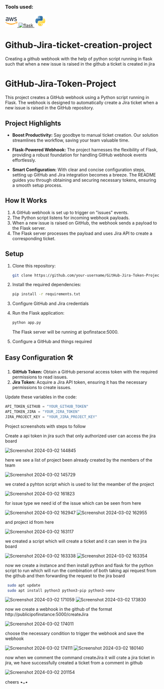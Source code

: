 
<p align="left">
</p>

<h3 align="left">Tools used:</h3>
<p align="left"> <a href="https://aws.amazon.com" target="_blank" rel="noreferrer"> <img src="https://raw.githubusercontent.com/devicons/devicon/master/icons/amazonwebservices/amazonwebservices-original-wordmark.svg" alt="aws" width="40" height="40"/> </a> <a href="https://flask.palletsprojects.com/" target="_blank" rel="noreferrer"> <img src="https://www.vectorlogo.zone/logos/pocoo_flask/pocoo_flask-icon.svg" alt="flask" width="40" height="40"/> </a> <a href="https://www.python.org" target="_blank" rel="noreferrer"> <img src="https://raw.githubusercontent.com/devicons/devicon/master/icons/python/python-original.svg" alt="python" width="40" height="40"/> </a> </p>


# Github-Jira-ticket-creation-project
Creating a github webhook with the help of python script running in flask such that when a new issue is raised in the github a ticket is created in jira

# GitHub-Jira-Token-Project

This project creates a GitHub webhook using a Python script running in Flask. The webhook is designed to automatically create a Jira ticket when a new issue is raised in the GitHub repository.

## Project Highlights 

- **Boost Productivity:** Say goodbye to manual ticket creation. Our solution streamlines the workflow, saving your team valuable time.
  
- **Flask-Powered Webhook:** The project harnesses the flexibility of Flask, providing a robust foundation for handling GitHub webhook events effortlessly.

- **Smart Configuration:** With clear and concise configuration steps, setting up GitHub and Jira integration becomes a breeze. The README guides you through obtaining and securing necessary tokens, ensuring a smooth setup process.


## How It Works

1. A GitHub webhook is set up to trigger on "issues" events.
2. The Python script listens for incoming webhook payloads.
3. When a new issue is raised on GitHub, the webhook sends a payload to the Flask server.
4. The Flask server processes the payload and uses Jira API to create a corresponding ticket.

## Setup

1. Clone this repository:

    ```bash
    git clone https://github.com/your-username/GitHub-Jira-Token-Project.git
    ```

2. Install the required dependencies:

    ```bash
    pip install -r requirements.txt
    ```

3. Configure GitHub and Jira credentials

4. Run the Flask application:

    ```bash
    python app.py
    ```

    The Flask server will be running at ipofinstace:5000.

5. Configure a GitHub and things required 

## Easy Configuration 🛠️

1. **GitHub Token:** Obtain a GitHub personal access token with the required permissions to read issues.
2. **Jira Token:** Acquire a Jira API token, ensuring it has the necessary permissions to create issues.

Update these variables in the code:

```python
API_TOKEN_GITHUB = "YOUR_GITHUB_TOKEN"
API_TOKEN_JIRA = "YOUR_JIRA_TOKEN"
JIRA_PROJECT_KEY = "YOUR_JIRA_PROJECT_KEY"
```

Project screenshots with steps to follow 

Create a api token in jira such that only authorized user can access the jira board

![Screenshot 2024-03-02 144845](https://github.com/jithinkumar900/Github-jira-toke-project/assets/59408287/b39e0818-6f9e-4cf0-b05b-37a34fa93552)

here we see a list of project been already created by the members of the team 

![Screenshot 2024-03-02 145729](https://github.com/jithinkumar900/Github-jira-toke-project/assets/59408287/a1676e9d-3635-4684-b021-41dbe2860d46)

we crated a pyhton script which is used to list the meamber of the project 

![Screenshot 2024-03-02 161823](https://github.com/jithinkumar900/Github-jira-toke-project/assets/59408287/1754ef80-a28e-451e-810a-f177c61578e3)

for issue type we need id of the issue which can be seen from here 

![Screenshot 2024-03-02 162947](https://github.com/jithinkumar900/Github-jira-toke-project/assets/59408287/31cd5367-730e-4b0c-ae2f-33e59f4b648e)
![Screenshot 2024-03-02 162955](https://github.com/jithinkumar900/Github-jira-toke-project/assets/59408287/cdc797da-e405-4d57-8be2-227cac97de04)

and project id from here 

![Screenshot 2024-03-02 163117](https://github.com/jithinkumar900/Github-jira-toke-project/assets/59408287/945ff2bb-9c3e-44a4-b3f3-69201c1589c5)

we created a script which will create a ticket and it can seen in the jira board 

![Screenshot 2024-03-02 163338](https://github.com/jithinkumar900/Github-jira-toke-project/assets/59408287/846c9b78-f53f-4061-9d3b-69706631b9f2)
![Screenshot 2024-03-02 163354](https://github.com/jithinkumar900/Github-jira-toke-project/assets/59408287/aa5411d2-69ab-4813-a15f-47d697cba092)

now we create a instance and then install python and flask for the python script to run which will run the combination of both taking api request from the github and then forwarding the request to the jira board 

  ```bash
   sudo apt update 
   sudo apt install python3 python3-pip python3-venv 
  ```
![Screenshot 2024-03-02 171059](https://github.com/jithinkumar900/Github-jira-toke-project/assets/59408287/5361981d-7fb7-4073-9b14-ceae6caa68e8)
![Screenshot 2024-03-02 173830](https://github.com/jithinkumar900/Github-jira-toke-project/assets/59408287/97ca2a72-42a1-4352-a1ce-ef1dccae2bbc)

now we create a webhook in the github of the format http://publicipofinstance:5000/createJira

![Screenshot 2024-03-02 174011](https://github.com/jithinkumar900/Github-jira-toke-project/assets/59408287/e8a8f486-62b4-41f4-837c-db568da5fb2f)

choose the necessary condition to trigger the webhook and save the webhook 

![Screenshot 2024-03-02 174111](https://github.com/jithinkumar900/Github-jira-toke-project/assets/59408287/f3071dee-b71c-439e-a0dc-0ea4c2e3c1e7)
![Screenshot 2024-03-02 180140](https://github.com/jithinkumar900/Github-jira-toke-project/assets/59408287/42ffb0cb-88de-4de4-abae-eb4e4e41f7be)

now when we comment the command createJira it will crate a jira ticket in jira, we have successfully created a ticket from a comment in github

![Screenshot 2024-03-02 201154](https://github.com/jithinkumar900/Github-jira-toke-project/assets/59408287/1361523e-f112-4d40-ae01-23a5a0810497)

cheers  •ᴗ•









